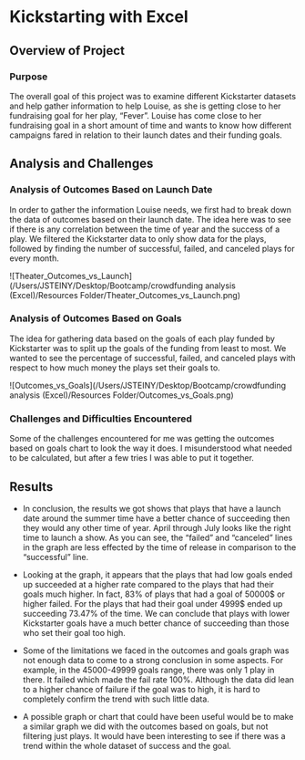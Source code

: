 # Kickstarting with Excel

## Overview of Project

### Purpose
The overall goal of this project was to examine different Kickstarter datasets and help gather information to help Louise, as she is getting close to her fundraising goal for her play, “Fever”. Louise has come close to her fundraising goal in a short amount of time and wants to know how different campaigns fared in relation to their launch dates and their funding goals.
## Analysis and Challenges

### Analysis of Outcomes Based on Launch Date
In order to gather the information Louise needs, we first had to break down the data of outcomes based on their launch date. The idea here was to see if there is any correlation between the time of year and the success of a play. We filtered the Kickstarter data to only show data for the plays, followed by finding the number of successful, failed, and canceled plays for every month.

![Theater_Outcomes_vs_Launch] (/Users/JSTEINY/Desktop/Bootcamp/crowdfunding analysis (Excel)/Resources Folder/Theater_Outcomes_vs_Launch.png) 
### Analysis of Outcomes Based on Goals
The idea for gathering data based on the goals of each play funded by Kickstarter was to split up the goals of the funding from least to most. We wanted to see the percentage of successful, failed, and canceled plays with respect to how much money the plays set their goals to. 

![Outcomes_vs_Goals](/Users/JSTEINY/Desktop/Bootcamp/crowdfunding analysis (Excel)/Resources Folder/Outcomes_vs_Goals.png)


### Challenges and Difficulties Encountered
Some of the challenges encountered for me was getting the outcomes based on goals chart to look the way it does. I misunderstood what needed to be calculated, but after a few tries I was able to put it together.
## Results

- In conclusion, the results we got shows that plays that have a launch date around the summer time have a better chance of succeeding then they would any other time of year. April through July looks like the right time to launch a show.  As you can see, the “failed” and “canceled” lines in the graph are less effected by the time of release in comparison to the “successful” line. 

- Looking at the graph, it appears that the plays that had low goals ended up succeeded at a higher rate compared to the plays that had their goals much higher. In fact, 83% of plays that had a goal of 50000$ or higher failed. For the plays that had their goal under 4999$ ended up succeeding 73.47% of the time. We can conclude that plays with lower Kickstarter goals have a much better chance of succeeding than those who set their goal too high.

- Some of the limitations we faced in the outcomes and goals graph was not enough data to come to a strong conclusion in some aspects. For example, in the 45000-49999 goals range, there was only 1 play in there. It failed which made the fail rate 100%. Although the data did lean to a higher chance of failure if the goal was to high, it is hard to completely confirm the trend with such little data.

- A possible graph or chart that could have been useful would be to make a similar graph we did with the outcomes based on goals, but not filtering just plays. It would have been interesting to see if there was a trend within the whole dataset of success and the goal. 